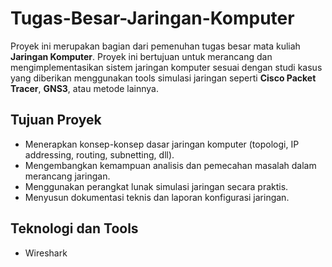 # Tugas-Besar-Jaringan-Komputer

Proyek ini merupakan bagian dari pemenuhan tugas besar mata kuliah **Jaringan Komputer**. Proyek ini bertujuan untuk merancang dan mengimplementasikan sistem jaringan komputer sesuai dengan studi kasus yang diberikan menggunakan tools simulasi jaringan seperti **Cisco Packet Tracer**, **GNS3**, atau metode lainnya.

## Tujuan Proyek
- Menerapkan konsep-konsep dasar jaringan komputer (topologi, IP addressing, routing, subnetting, dll).
- Mengembangkan kemampuan analisis dan pemecahan masalah dalam merancang jaringan.
- Menggunakan perangkat lunak simulasi jaringan secara praktis.
- Menyusun dokumentasi teknis dan laporan konfigurasi jaringan.

## Teknologi dan Tools
- Wireshark
